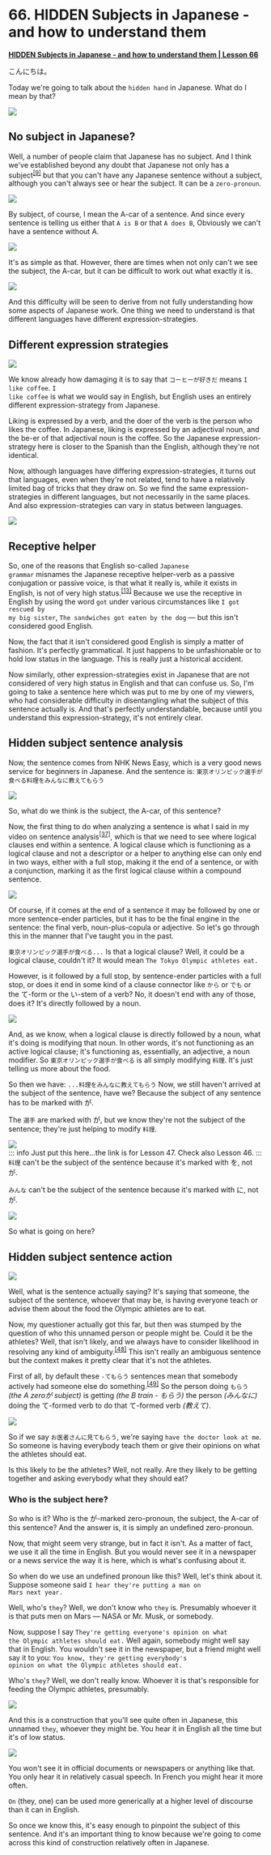 # **66. HIDDEN Subjects in Japanese - and how to understand them**

[**HIDDEN Subjects in Japanese - and how to understand them | Lesson 66**](https://www.youtube.com/watch?v=GN_tGX0W-LE&list=PLg9uYxuZf8x_A-vcqqyOFZu06WlhnypWj&index=68&ab_channel=OrganicJapanesewithCureDolly)

こんにちは。

Today we're going to talk about the <code>hidden hand</code> in Japanese. What do I mean by that?

![](../media/image383.webp)

## No subject in Japanese?

Well, a number of people claim that Japanese has no subject. And I think we've established beyond any doubt that Japanese not only has a subject<sup>[[9]](./9-the-subject-of-the-japanese-sentence-expressing-desire-ほしい-たい-たがる.md)</sup> but that you can't have any Japanese sentence without a subject, although you can't always see or hear the subject. It can be a <code>zero-pronoun</code>.

![](../media/image160.webp)

By subject, of course, I mean the A-car of a sentence. And since every sentence is telling us either that <code>A is B</code> or that <code>A does B</code>, Obviously we can't have a sentence without A.

![](../media/image783.webp)

It's as simple as that. However, there are times when not only can't we see the subject, the A-car, but it can be difficult to work out what exactly it is.

![](../media/image136.webp)

And this difficulty will be seen to derive from not fully understanding how some aspects of Japanese work. One thing we need to understand is that different languages have different expression-strategies.

## Different expression strategies

![](../media/image430.webp)

We know already how damaging it is to say that <code>コーヒーが好きだ</code> means <code>I like coffee</code>. <code>I like coffee</code> is what we would say in English, but English uses an entirely different expression-strategy from Japanese.

Liking is expressed by a verb, and the doer of the verb is the person who likes the coffee. In Japanese, liking is expressed by an adjectival noun, and the be-er of that adjectival noun is the coffee. So the Japanese expression-strategy here is closer to the Spanish than the English, although they're not identical.

Now, although languages have differing expression-strategies, it turns out that languages, even when they're not related, tend to have a relatively limited bag of tricks that they draw on. So we find the same expression-strategies in different languages, but not necessarily in the same places. And also expression-strategies can vary in status between languages.

![](../media/image696.webp)

## Receptive helper

So, one of the reasons that English so-called <code>Japanese grammar</code> misnames the Japanese receptive helper-verb as a passive conjugation or passive voice, is that what it really is, while it exists in English, is not of very high status.<sup>[[13]](./13-passive-conjugation-receptive-helper-verb.md)</sup> Because we use the receptive in English by using the word <code>got</code> under various circumstances like <code>I got rescued by my big sister</code>, <code>The sandwiches got eaten by the dog</code> — but this isn't considered good English.

Now, the fact that it isn't considered good English is simply a matter of fashion. It's perfectly grammatical. It just happens to be unfashionable or to hold low status in the language. This is really just a historical accident.

Now similarly, other expression-strategies exist in Japanese that are not considered of very high status in English and that can confuse us. So, I'm going to take a sentence here which was put to me by one of my viewers, who had considerable difficulty in disentangling what the subject of this sentence actually is. And that's perfectly understandable, because until you understand this expression-strategy, it's not entirely clear.

## Hidden subject sentence analysis

Now, the sentence comes from NHK News Easy, which is a very good news service for beginners in Japanese. And the sentence is: <code>東京オリンピック選手が食べる料理をみんなに教えてもらう</code>

![](../media/image243.webp)

So, what do we think is the subject, the A-car, of this sentence?

Now, the first thing to do when analyzing a sentence is what I said in my video on sentence analysis<sup>[[37]](./37-new-structure-secrets-な-vs-の-なる-たる-adjectives.md)</sup>, which is that we need to see where logical clauses end within a sentence. A logical clause which is functioning as a logical clause and not a descriptor or a helper to anything else can only end in two ways,
either with a full stop, making it the end of a sentence, or with a conjunction, marking it as the first logical clause within a compound sentence.

![](../media/image49.webp)

Of course, if it comes at the end of a sentence it may be followed by one or more sentence-ender particles, but it has to be the final engine in the sentence: the final verb, noun-plus-copula or adjective. So let's go through this in the manner that I've taught you in the past.

<code>東京オリンピック選手が食べる...</code> Is that a logical clause? Well, it could be a logical clause, couldn't it? It would mean <code>The Tokyo Olympic athletes eat.</code>

However, is it followed by a full stop, by sentence-ender particles with a full stop, or does it end in some kind of a clause connector like <code>から</code> or <code>でも</code> or the て-form or the い-stem of a verb? No, it doesn't end with any of those, does it? It's directly followed by a noun.

![](../media/image522.webp)

And, as we know, when a logical clause is directly followed by a noun, what it's doing is modifying that noun. In other words, it's not functioning as an active logical clause; it's functioning as, essentially, an adjective, a noun modifier. So <code>東京オリンピック選手が食べる</code> is all simply modifying <code>料理</code>. It's just telling us more about the food.

So then we have: <code>...料理をみんなに教えてもらう</code> Now, we still haven't arrived at the subject of the sentence, have we? Because the subject of any sentence has to be marked with が.

The <code>選手</code> are marked with が, but we know they're not the subject of the sentence; they're just helping to modify <code>料理</code>.

![](../media/image1076.webp)  
::: info
Just put this here…the link is for Lesson 47. Check also Lesson 46.
:::
<code>料理</code> can't be the subject of the sentence because it's marked with を, not が.

<code>みんな</code> can't be the subject of the sentence because it's marked with に, not が.

![](../media/image316.webp)

So what is going on here?

## Hidden subject sentence action

![](../media/image460.webp)

Well, what is the sentence actually saying? It's saying that someone, the subject of the sentence, whoever that may be, is having everyone teach or advise them about the food the Olympic athletes are to eat.

Now, my questioner actually got this far, but then was stumped by the question of who this unnamed person or people might be. Could it be the athletes? Well, that isn't likely, and we always have to consider likelihood in resolving any kind of ambiguity.<sup>[[48]](./48-dealing-with-ambiguity-in-japanese.md)</sup> This isn't really an ambiguous sentence but the context makes it pretty clear that it's not the athletes.

First of all, by default these <code>-てもらう</code> sentences mean that somebody actively had someone else do something.<sup>[[49]](./49-japanese-point-of-view-deconfused-もらう-てもらう.md)</sup> So the person doing <code>もらう</code> *(the A zeroが subject)* is getting *(the B train - もらう)* the person *(みんなに)* doing the て-formed verb to do that て-formed verb *(教えて)*.

![](../media/image628.webp)

So if we say <code>お医者さんに見てもらう</code>, we're saying <code>have the doctor look at me</code>. So someone is having everybody teach them or give their opinions on what the athletes should eat.

Is this likely to be the athletes? Well, not really. Are they likely to be getting together and asking everybody what they should eat?

### Who is the subject here?

So who is it? Who is the が-marked zero-pronoun, the subject, the A-car of this sentence? And the answer is, it is simply an undefined zero-pronoun.

Now, that might seem very strange, but in fact it isn't. As a matter of fact, we use it all the time in English. But you would never see it in a newspaper or a news service the way it is here, which is what's confusing about it.

So when do we use an undefined pronoun like this? Well, let's think about it. Suppose someone said <code>I hear they're putting a man on Mars next year.</code>

Well, who's <code>they</code>? Well, we don't know who <code>they</code> is. Presumably whoever it is that puts men on Mars — NASA or Mr. Musk, or somebody.

Now, suppose I say <code>They're getting everyone's opinion on what the Olympic athletes should eat.</code> Well again, somebody might well say that in English. You wouldn't see it in the newspaper, but a friend might well say it to you: <code>You know, they're getting everybody's opinion on what the Olympic athletes should eat.</code>

Who's <code>they</code>? Well, we don't really know. Whoever it is that's responsible for feeding the Olympic athletes, presumably.

![](../media/image1116.webp)

And this is a construction that you'll see quite often in Japanese, this unnamed <code>they</code>, whoever they might be. You hear it in English all the time but it's of low status.

![](../media/image552.webp)

You won't see it in official documents or newspapers or anything like that. You only hear it in relatively casual speech. In French you might hear it more often.

<code>On</code> (they, one) can be used more generically at a higher level of discourse than it can in English.

So once we know this, it's easy enough to pinpoint the subject of this sentence. And it's an important thing to know because we're going to come across this kind of construction relatively often in Japanese.
